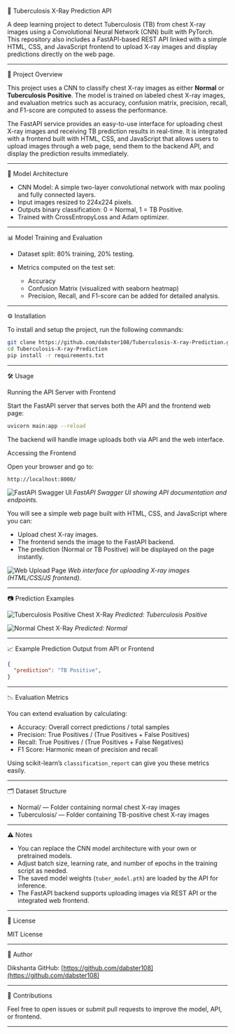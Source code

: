

🚨 Tuberculosis X-Ray Prediction API

A deep learning project to detect Tuberculosis (TB) from chest X-ray images using a Convolutional Neural Network (CNN) built with PyTorch. This repository also includes a FastAPI-based REST API linked with a simple HTML, CSS, and JavaScript frontend to upload X-ray images and display predictions directly on the web page.

---

🚀 Project Overview

This project uses a CNN to classify chest X-ray images as either **Normal** or **Tuberculosis Positive**. The model is trained on labeled chest X-ray images, and evaluation metrics such as accuracy, confusion matrix, precision, recall, and F1-score are computed to assess the performance.

The FastAPI service provides an easy-to-use interface for uploading chest X-ray images and receiving TB prediction results in real-time. It is integrated with a frontend built with HTML, CSS, and JavaScript that allows users to upload images through a web page, send them to the backend API, and display the prediction results immediately.

---

🧠 Model Architecture

* CNN Model: A simple two-layer convolutional network with max pooling and fully connected layers.
* Input images resized to 224x224 pixels.
* Outputs binary classification: 0 = Normal, 1 = TB Positive.
* Trained with CrossEntropyLoss and Adam optimizer.

---

📊 Model Training and Evaluation

* Dataset split: 80% training, 20% testing.
* Metrics computed on the test set:

  * Accuracy
  * Confusion Matrix (visualized with seaborn heatmap)
  * Precision, Recall, and F1-score can be added for detailed analysis.

---

⚙️ Installation

To install and setup the project, run the following commands:

```bash or terminal 
git clone https://github.com/dabster108/Tuberculosis-X-ray-Prediction.git
cd Tuberculosis-X-ray-Prediction
pip install -r requirements.txt
```

---

🛠 Usage


 Running the API Server with Frontend

Start the FastAPI server that serves both the API and the frontend web page:

```bash
uvicorn main:app --reload
```

The backend will handle image uploads both via API and the web interface.

 Accessing the Frontend

Open your browser and go to:

```
http://localhost:8000/
```


![FastAPI Swagger UI](./assets/fastapidocs.png)
*FastAPI Swagger UI showing API documentation and endpoints.*

You will see a simple web page built with HTML, CSS, and JavaScript where you can:

* Upload chest X-ray images.
* The frontend sends the image to the FastAPI backend.
* The prediction (Normal or TB Positive) will be displayed on the page instantly.

![Web Upload Page](./assets/tuber1.png)
*Web interface for uploading X-ray images (HTML/CSS/JS frontend).*

---

📷 Prediction Examples

![Tuberculosis Positive Chest X-Ray](./assets/tuber2.png)
*Predicted: Tuberculosis Positive*

![Normal Chest X-Ray](./assets/tuber3.png)
*Predicted: Normal*

---

📈 Example Prediction Output from API or Frontend

```json
{
  "prediction": "TB Positive",
}
```

---

📉 Evaluation Metrics

You can extend evaluation by calculating:

* Accuracy: Overall correct predictions / total samples
* Precision: True Positives / (True Positives + False Positives)
* Recall: True Positives / (True Positives + False Negatives)
* F1 Score: Harmonic mean of precision and recall

Using scikit-learn’s `classification_report` can give you these metrics easily.

---

🗂 Dataset Structure

* Normal/ — Folder containing normal chest X-ray images
* Tuberculosis/ — Folder containing TB-positive chest X-ray images

---

⚠️ Notes

* You can replace the CNN model architecture with your own or pretrained models.
* Adjust batch size, learning rate, and number of epochs in the training script as needed.
* The saved model weights (`tuber_model.pth`) are loaded by the API for inference.
* The FastAPI backend supports uploading images via REST API or the integrated web frontend.

---

📜 License

MIT License

---

👤 Author

Dikshanta
GitHub: [https://github.com/dabster108](https://github.com/dabster108)

---

🤝 Contributions

Feel free to open issues or submit pull requests to improve the model, API, or frontend.

---

